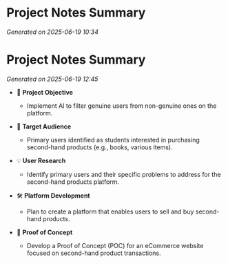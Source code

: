 # Project Notes Summary

*Generated on 2025-06-19 10:34*

# Project Notes Summary

*Generated on 2025-06-19 12:45*

- 📌 **Project Objective**
  - Implement AI to filter genuine users from non-genuine ones on the platform.

- 🎯 **Target Audience**
  - Primary users identified as students interested in purchasing second-hand products (e.g., books, various items).

- 💡 **User Research**
  - Identify primary users and their specific problems to address for the second-hand products platform.

- 🛠️ **Platform Development**
  - Plan to create a platform that enables users to sell and buy second-hand products.

- 🚀 **Proof of Concept**
  - Develop a Proof of Concept (POC) for an eCommerce website focused on second-hand product transactions.